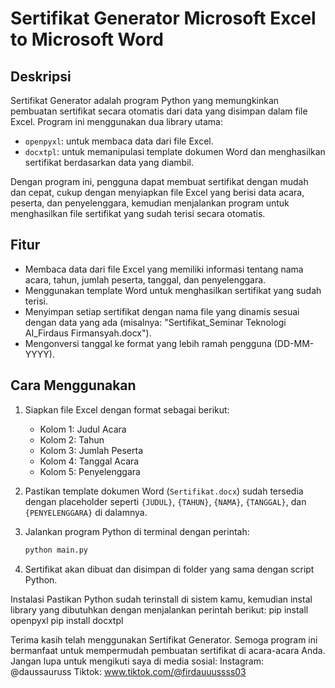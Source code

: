 # Sertifikat Generator Microsoft Excel to Microsoft Word

## Deskripsi
Sertifikat Generator adalah program Python yang memungkinkan pembuatan sertifikat secara otomatis dari data yang disimpan dalam file Excel. Program ini menggunakan dua library utama:
- `openpyxl`: untuk membaca data dari file Excel.
- `docxtpl`: untuk memanipulasi template dokumen Word dan menghasilkan sertifikat berdasarkan data yang diambil.

Dengan program ini, pengguna dapat membuat sertifikat dengan mudah dan cepat, cukup dengan menyiapkan file Excel yang berisi data acara, peserta, dan penyelenggara, kemudian menjalankan program untuk menghasilkan file sertifikat yang sudah terisi secara otomatis.

## Fitur
- Membaca data dari file Excel yang memiliki informasi tentang nama acara, tahun, jumlah peserta, tanggal, dan penyelenggara.
- Menggunakan template Word untuk menghasilkan sertifikat yang sudah terisi.
- Menyimpan setiap sertifikat dengan nama file yang dinamis sesuai dengan data yang ada (misalnya: "Sertifikat_Seminar Teknologi AI_Firdaus Firmansyah.docx").
- Mengonversi tanggal ke format yang lebih ramah pengguna (DD-MM-YYYY).

## Cara Menggunakan
1. Siapkan file Excel dengan format sebagai berikut:
   - Kolom 1: Judul Acara
   - Kolom 2: Tahun
   - Kolom 3: Jumlah Peserta
   - Kolom 4: Tanggal Acara
   - Kolom 5: Penyelenggara

2. Pastikan template dokumen Word (`Sertifikat.docx`) sudah tersedia dengan placeholder seperti `{JUDUL}`, `{TAHUN}`, `{NAMA}`, `{TANGGAL}`, dan `{PENYELENGGARA}` di dalamnya.

3. Jalankan program Python di terminal dengan perintah:
   ```bash
   python main.py

4. Sertifikat akan dibuat dan disimpan di folder yang sama dengan script Python.

Instalasi
Pastikan Python sudah terinstall di sistem kamu, kemudian instal library yang dibutuhkan dengan menjalankan perintah berikut:
pip install openpyxl 
pip install docxtpl

Terima kasih telah menggunakan Sertifikat Generator. Semoga program ini bermanfaat untuk mempermudah pembuatan sertifikat di acara-acara Anda.
Jangan lupa untuk mengikuti saya di media sosial:
Instagram: @daussauruss
Tiktok: www.tiktok.com/@firdauuussss03
